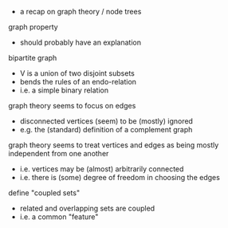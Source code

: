 
- a recap on graph theory / node trees

graph property
- should probably have an explanation

bipartite graph
- V is a union of two disjoint subsets
- bends the rules of an endo-relation
- i.e. a simple binary relation

graph theory seems to focus on edges
- disconnected vertices (seem) to be (mostly) ignored
- e.g. the (standard) definition of a complement graph

graph theory seems to treat vertices and edges
  as being mostly independent from one another
- i.e. vertices may be (almost) arbitrarily connected
- i.e. there is (some) degree of freedom in choosing the edges

define "coupled sets"
- related and overlapping sets are coupled
- i.e. a common "feature"
